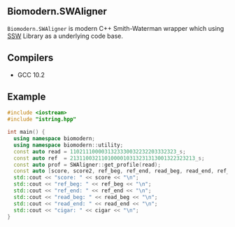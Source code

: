 ## Biomodern.SWAligner

`Biomodern.SWAligner` is modern C++ Smith-Waterman wrapper which using [SSW][SSW] Library as a underlying code base.

## Compilers
- GCC 10.2

## Example

```cpp
#include <iostream>
#include "istring.hpp"

int main() {
  using namespace biomodern;
  using namespace biomodern::utility;
  const auto read = 1102111000031323330032232203332323_s;
  const auto ref  = 2131100321101000010313231313001322323213_s;
  const auto prof = SWAligner::get_profile(read);
  const auto [score, score2, ref_beg, ref_end, read_beg, read_end, ref_end2, cigar] = SWAligner::align(prof, ref);
  std::cout << "score: " << score << "\n";
  std::cout << "ref_beg: " << ref_beg << "\n";
  std::cout << "ref_end: " << ref_end << "\n";
  std::cout << "read_beg: " << read_beg << "\n";
  std::cout << "read_end: " << read_end << "\n";
  std::cout << "cigar: " << cigar << "\n";
}
```

[SSW]: https://github.com/mengyao/Complete-Striped-Smith-Waterman-Library
